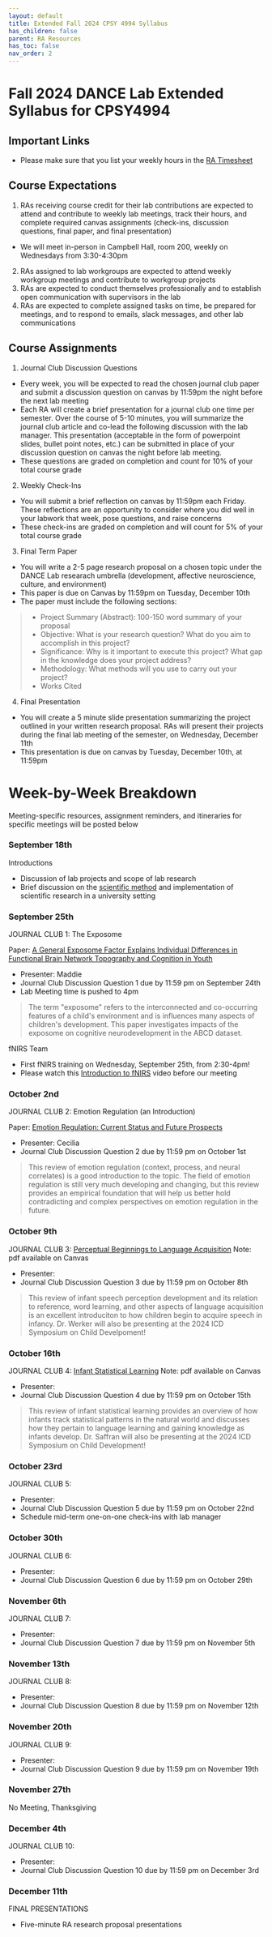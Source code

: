 ```yaml
---
layout: default
title: Extended Fall 2024 CPSY 4994 Syllabus
has_children: false
parent: RA Resources
has_toc: false
nav_order: 2
---
```



# Fall 2024 DANCE Lab Extended Syllabus for CPSY4994 

## Important Links
- Please make sure that you list your weekly hours in the [RA Timesheet](https://docs.google.com/spreadsheets/d/16mIrtJQdiewWKZ2JdLpFUUL4SfwtAuP_W-fBdB1aY3U/edit?usp=sharing)

## Course Expectations
1. RAs receiving course credit for their lab contributions are expected to attend and contribute to weekly lab meetings, track their hours, and complete required canvas assignments (check-ins, discussion questions, final paper, and final presentation)
- We will meet in-person in Campbell Hall, room 200, weekly on Wednesdays from 3:30-4:30pm
2. RAs assigned to lab workgroups are expected to attend weekly workgroup meetings and contribute to workgroup projects
3. RAs are expected to conduct themselves professionally and to establish open communication with supervisors in the lab
4. RAs are expected to complete assigned tasks on time, be prepared for meetings, and to respond to emails, slack messages, and other lab communications 

## Course Assignments
1. Journal Club Discussion Questions 
- Every week, you will be expected to read the chosen journal club paper and submit a discussion question on canvas by 11:59pm the night before the next lab meeting
- Each RA will create a brief presentation for a journal club one time per semester. Over the course of 5-10 minutes, you will summarize the journal club article and co-lead the following discussion with the lab manager. This presentation (acceptable in the form of powerpoint slides, bullet point notes, etc.) can be submitted in place of your discussion question on canvas the night before lab meeting. 
- These questions are graded on completion and count for 10% of your total course grade
2. Weekly Check-Ins
- You will submit a brief reflection on canvas by 11:59pm each Friday. These reflections are an opportunity to consider where you did well in your labwork that week, pose questions, and raise concerns
- These check-ins are graded on completion and will count for 5% of your total course grade
3. Final Term Paper
- You will write a 2-5 page research proposal on a chosen topic under the DANCE Lab researach umbrella (development, affective neuroscience, culture, and environment)
- This paper is due on Canvas by 11:59pm on Tuesday, December 10th
- The paper must include the following sections: 
> - Project Summary (Abstract): 100-150 word summary of your proposal
> - Objective: What is your research question? What do you aim to accomplish in this project?
> - Significance: Why is it important to execute this project? What gap in the knowledge does your project address?
> - Methodology: What methods will you use to carry out your project?
> - Works Cited
4. Final Presentation
- You will create a 5 minute slide presentation summarizing the project outlined in your written research proposal. RAs will present their projects during the final lab meeting of the semester, on Wednesday, December 11th
- This presentation is due on canvas by Tuesday, December 10th, at 11:59pm

# Week-by-Week Breakdown
Meeting-specific resources, assignment reminders, and itineraries for specific meetings will be posted below

### September 18th
Introductions
- Discussion of lab projects and scope of lab research
- Brief discussion on the [scientific method](https://plato.stanford.edu/entries/scientific-method/) and implementation of scientific research in a university setting

### September 25th
JOURNAL CLUB 1: The Exposome 

Paper:  [A General Exposome Factor Explains Individual Differences in Functional Brain Network Topography and Cognition in Youth](https://www.sciencedirect.com/science/article/pii/S1878929324000318)
- Presenter: Maddie
- Journal Club Discussion Question 1 due by 11:59 pm on September 24th
- Lab Meeting time is pushed to 4pm

> The term "exposome" refers to the interconnected and co-occurring features of a child's environment and is influences many aspects of children's development. This paper investigates impacts of the exposome on cognitive neurodevelopment in the ABCD dataset. 

fNIRS Team
- First fNIRS training on Wednesday, September 25th, from 2:30-4pm!
- Please watch this [Introduction to fNIRS](https://www.youtube.com/watch?v=TEMNe5ROsw4) video before our meeting

### October 2nd
JOURNAL CLUB 2: Emotion Regulation (an Introduction)

Paper: [Emotion Regulation: Current Status and Future Prospects](https://www.tandfonline.com/doi/full/10.1080/1047840X.2014.940781#d1e276)
- Presenter: Cecilia
- Journal Club Discussion Question 2 due by 11:59 pm on October 1st

> This review of emotion regulation (context, process, and neural correlates) is a good introduction to the topic. The field of emotion regulation is still very much developing and changing, but this review provides an empirical foundation that will help us better hold contradicting and complex perspectives on emotion regulation in the future. 

### October 9th
JOURNAL CLUB 3: [Perceptual Beginnings to Language Acquisition](https://www.cambridge.org/core/journals/applied-psycholinguistics/article/abs/perceptual-beginnings-to-language-acquisition/DE2FF7F5716CA76834F5051D6C219D69)
Note: pdf available on Canvas
- Presenter: 
- Journal Club Discussion Question 3 due by 11:59 pm on October 8th

> This review of infant speech perception development and its relation to reference, word learning, and other aspects of language acquisition is an excellent introduciton to how children begin to acquire speech in infancy. Dr. Werker will also be presenting at the 2024 ICD Symposium on Child Develpoment!

### October 16th
JOURNAL CLUB 4: [Infant Statistical Learning](https://www.annualreviews.org/content/journals/10.1146/annurev-psych-122216-011805)
Note: pdf available on Canvas
- Presenter: 
- Journal Club Discussion Question 4 due by 11:59 pm on October 15th

> This review of infant statistical learning provides an overview of how infants track statistical patterns in the natural world and discusses how they pertain to language learning and gaining knowledge as infants develop. Dr. Saffran will also be presenting at the 2024 ICD Symposium on Child Development!

### October 23rd
JOURNAL CLUB 5:
- Presenter: 
- Journal Club Discussion Question 5 due by 11:59 pm on October 22nd
- Schedule mid-term one-on-one check-ins with lab manager

### October 30th
JOURNAL CLUB 6:
- Presenter: 
- Journal Club Discussion Question 6 due by 11:59 pm on October 29th

### November 6th
JOURNAL CLUB 7:
- Presenter: 
- Journal Club Discussion Question 7 due by 11:59 pm on November 5th

### November 13th
JOURNAL CLUB 8:
- Presenter: 
- Journal Club Discussion Question 8 due by 11:59 pm on November 12th

### November 20th
JOURNAL CLUB 9:
- Presenter: 
- Journal Club Discussion Question 9 due by 11:59 pm on November 19th

### November 27th
No Meeting, Thanksgiving

### December 4th
JOURNAL CLUB 10:
- Presenter: 
- Journal Club Discussion Question 10 due by 11:59 pm on December 3rd

### December 11th
FINAL PRESENTATIONS
- Five-minute RA research proposal presentations 